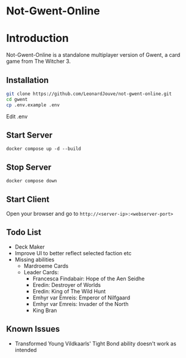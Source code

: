 # Not-Gwent-Online

# Introduction
Not-Gwent-Online is a standalone multiplayer version of Gwent, a card game from The Witcher 3. 

## Installation
```bash
git clone https://github.com/LeonardJouve/not-gwent-online.git
cd gwent
cp .env.example .env
```

Edit .env

## Start Server
`docker compose up -d --build`

## Stop Server
`docker compose down`

## Start Client
Open your browser and go to `http://<server-ip>:<webserver-port>`

## Todo List
- Deck Maker
- Improve UI to better reflect selected faction etc
- Missing abilities
    - Mardroeme Cards
    - Leader Cards:
        - Francesca Findabair: Hope of the Aen Seidhe
        - Eredin: Destroyer of Worlds
        - Eredin: King of The Wild Hunt
        - Emhyr var Emreis: Emperor of Nilfgaard
        - Emhyr var Emreis: Invader of the North
        - King Bran

## Known Issues
- Transformed Young Vildkaarls' Tight Bond ability doesn't work as intended